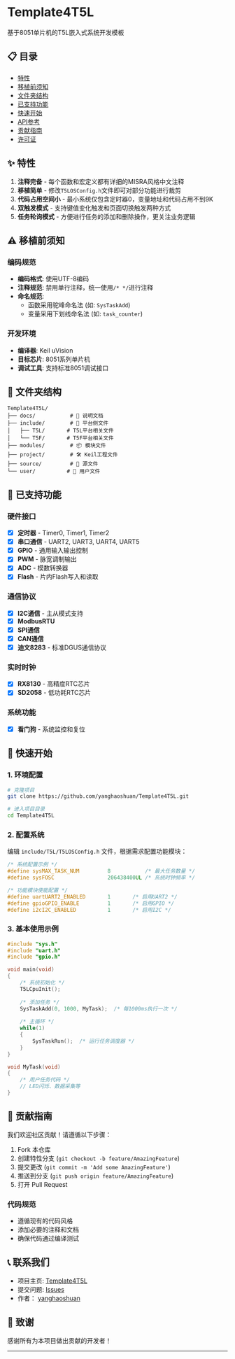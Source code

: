# Template4T5L

基于8051单片机的T5L嵌入式系统开发模板

## 📋 目录

- [特性](#特性)
- [移植前须知](#移植前须知)
- [文件夹结构](#文件夹结构)
- [已支持功能](#已支持功能)
- [快速开始](#快速开始)
- [API参考](#api参考)
- [贡献指南](#贡献指南)
- [许可证](#许可证)

## ✨ 特性

1. **注释完备** - 每个函数和宏定义都有详细的MISRA风格中文注释
2. **移植简单** - 修改`T5LOSConfig.h`文件即可对部分功能进行裁剪
3. **代码占用空间小** - 最小系统仅包含定时器0，变量地址和代码占用不到9K
4. **双触发模式** - 支持键值变化触发和页面切换触发两种方式
5. **任务轮询模式** - 方便进行任务的添加和删除操作，更关注业务逻辑

## ⚠️ 移植前须知

### 编码规范
- **编码格式**: 使用UTF-8编码
- **注释规范**: 禁用单行注释，统一使用`/* */`进行注释
- **命名规范**: 
  - 函数采用驼峰命名法 (如: `SysTaskAdd`)
  - 变量采用下划线命名法 (如: `task_counter`)

### 开发环境
- **编译器**: Keil uVision
- **目标芯片**: 8051系列单片机
- **调试工具**: 支持标准8051调试接口

## 📁 文件夹结构

```
Template4T5L/
├── docs/           # 📖 说明文档
├── include/        # 🔧 平台侧文件
│   ├── T5L/       # T5L平台相关文件
│   └── T5F/       # T5F平台相关文件
├── modules/        # 📦 模块文件
├── project/        # 🛠️ Keil工程文件
├── source/         # 📄 源文件
└── user/          # 👤 用户文件
```

## 🚀 已支持功能

### 硬件接口
- [x] **定时器** - Timer0, Timer1, Timer2
- [x] **串口通信** - UART2, UART3, UART4, UART5
- [x] **GPIO** - 通用输入输出控制
- [x] **PWM** - 脉宽调制输出
- [x] **ADC** - 模数转换器
- [x] **Flash** - 片内Flash写入和读取

### 通信协议
- [x] **I2C通信** - 主从模式支持
- [x] **ModbusRTU** 
- [x] **SPI通信** 
- [x] **CAN通信** 
- [x] **迪文8283** - 标准DGUS通信协议

### 实时时钟
- [x] **RX8130** - 高精度RTC芯片
- [x] **SD2058** - 低功耗RTC芯片

### 系统功能
- [x] **看门狗** - 系统监控和复位

## 🏁 快速开始

### 1. 环境配置
```bash
# 克隆项目
git clone https://github.com/yanghaoshuan/Template4T5L.git

# 进入项目目录
cd Template4T5L
```

### 2. 配置系统
编辑 `include/T5L/T5LOSConfig.h` 文件，根据需求配置功能模块：

```c
/* 系统配置示例 */
#define sysMAX_TASK_NUM         8           /* 最大任务数量 */
#define sysFOSC                 206438400UL /* 系统时钟频率 */

/* 功能模块使能配置 */
#define uartUART2_ENABLED       1       /* 启用UART2 */
#define gpioGPIO_ENABLE         1       /* 启用GPIO */
#define i2cI2C_ENABLED          1       /* 启用I2C */
```

### 3. 基本使用示例

```c
#include "sys.h"
#include "uart.h"
#include "gpio.h"

void main(void)
{
    /* 系统初始化 */
    T5LCpuInit();
    
    /* 添加任务 */
    SysTaskAdd(0, 1000, MyTask);  /* 每1000ms执行一次 */
    
    /* 主循环 */
    while(1)
    {
        SysTaskRun();  /* 运行任务调度器 */
    }
}

void MyTask(void)
{
    /* 用户任务代码 */
    // LED闪烁、数据采集等
}
```

## 🤝 贡献指南

我们欢迎社区贡献！请遵循以下步骤：

1. Fork 本仓库
2. 创建特性分支 (`git checkout -b feature/AmazingFeature`)
3. 提交更改 (`git commit -m 'Add some AmazingFeature'`)
4. 推送到分支 (`git push origin feature/AmazingFeature`)
5. 打开 Pull Request

### 代码规范
- 遵循现有的代码风格
- 添加必要的注释和文档
- 确保代码通过编译测试

## 📞 联系我们

- 项目主页: [Template4T5L](https://github.com/yanghaoshuan/Template4T5L)
- 提交问题: [Issues](https://github.com/yanghaoshuan/Template4T5L/issues)
- 作者：    [yanghaoshuan](https://github.com/yanghaoshuan)

## 🎉 致谢

感谢所有为本项目做出贡献的开发者！

---

